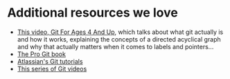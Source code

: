 # Additional resources we love

- [This video, Git For Ages 4 And Up](https://www.youtube.com/watch?v=1ffBJ4sVUb4), which talks about what git actually is and how it works, explaining the concepts of a directed acyclical graph and why that actually matters when it comes to labels and pointers...
- [The Pro Git book](https://www.git-scm.com/book/en/v2/)
- [Atlassian's Git tutorials](https://www.atlassian.com/git/tutorials)
- [This series of Git videos](https://www.youtube.com/playlist?list=PL4cUxeGkcC9goXbgTDQ0n_4TBzOO0ocPR)